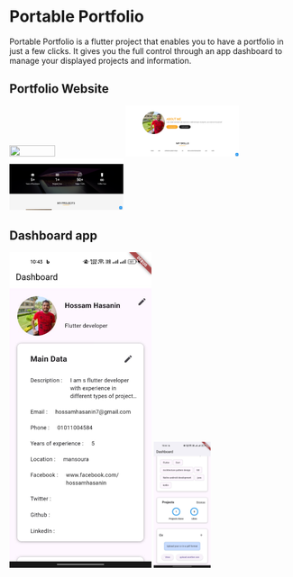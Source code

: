 # Portable Portfolio

Portable Portfolio is a flutter project that enables you to have a portfolio in just a few clicks. It gives you the full control through an app dashboard to manage your displayed projects and information.

## Portfolio Website
<img src="https://github.com/hossamhasanin/portable-portfolio/blob/master/images/web%201.png" width="40%" height="50%"/> <img src="https://github.com/hossamhasanin/portable-portfolio/blob/master/images/web%202.png" width="40%" height="50%"/> <img src="https://github.com/hossamhasanin/portable-portfolio/blob/master/images/web%203.png" width="40%" height="50%"/>

## Dashboard app
<img src="https://github.com/hossamhasanin/portable-portfolio/blob/master/images/app%201.jpeg" width="50%" height="70%"/> <img src="https://github.com/hossamhasanin/portable-portfolio/blob/master/images/app%202.jpeg" width="20%" height="30%"/>

